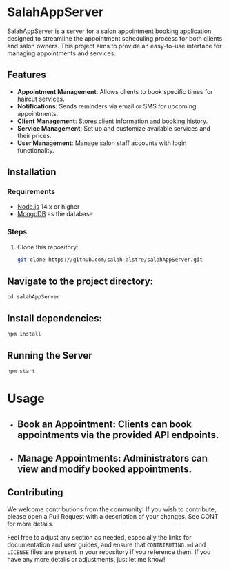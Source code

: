 # SalahAppServer

SalahAppServer is a server for a salon appointment booking application designed to streamline the appointment scheduling process for both clients and salon owners. This project aims to provide an easy-to-use interface for managing appointments and services.

## Features

- **Appointment Management**: Allows clients to book specific times for haircut services.
- **Notifications**: Sends reminders via email or SMS for upcoming appointments.
- **Client Management**: Stores client information and booking history.
- **Service Management**: Set up and customize available services and their prices.
- **User Management**: Manage salon staff accounts with login functionality.

## Installation

### Requirements

- [Node.js](https://nodejs.org/) 14.x or higher
- [MongoDB](https://www.mongodb.com/) as the database

### Steps

1. Clone this repository:
   ```bash
   git clone https://github.com/salah-alstre/salahAppServer.git
   
## Navigate to the project directory:

    cd salahAppServer

## Install dependencies:

    npm install

## Running the Server

    npm start

# Usage
-  ## Book an Appointment: Clients can book appointments via the provided API endpoints.
-  ## Manage Appointments: Administrators can view and modify booked appointments.


## Contributing
We welcome contributions from the community! If you wish to contribute, please open a Pull Request with a description of your changes. See CONT for more details.

Feel free to adjust any section as needed, especially the links for documentation and user guides, and ensure that `CONTRIBUTING.md` and `LICENSE` files are present in your repository if you reference them. If you have any more details or adjustments, just let me know!
